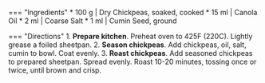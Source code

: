 === "Ingredients"
    * 100 g   | Dry Chickpeas, soaked, cooked
    * 15 ml   | Canola Oil
    * 2 ml    | Coarse Salt
    * 1 ml    | Cumin Seed, ground

=== "Directions"
    1. **Prepare kitchen**. Preheat oven to 425F (220C). Lightly grease a foiled sheetpan.
    2. **Season chickpeas**. Add chickpeas, oil, salt, cumin to bowl. Coat evenly.
    3. **Roast chickpeas**. Add seasoned chickpeas to prepared sheetpan. Spread evenly. Roast 10-20 minutes, tossing once or twice, until brown and crisp.
